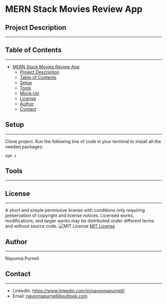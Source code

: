 # MERN Stack Movies Review App

## Project Description
-----------------------


## Table of Contents
----------------------
- [MERN Stack Movies Review App](#mern-stack-movies-review-app)
  - [Project Description](#project-description)
  - [Table of Contents](#table-of-contents)
  - [Setup](#setup)
  - [Tools](#tools)
  - [Mock-Up](#mock-up)
  - [License](#license)
  - [Author](#author)
  - [Contact](#contact)
  
## Setup 
----------
Clone project. Run the following line of code in your terminal to install all the needed packages:

```
npm i
```

## Tools
----------



  
## License
------------
A short and simple permissive license with conditions only requiring preservation of copyright and license notices. Licensed works, modifications, and larger works may be distributed under different terms and without source code.  ![MIT License](https://img.shields.io/badge/license-MIT-brightgreen)  [MIT License](https://choosealicense.com/licenses/mit/)  

## Author
-----------
Nayonna Purnell

 ## Contact
 -----------
 * LinkedIn: https://www.linkedin.com/in/nayonnapurnell/
 * Email:  nayonnapurnell@outlook.com

